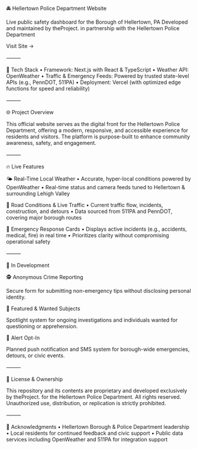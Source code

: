 🚔 Hellertown Police Department Website

Live public safety dashboard for the Borough of Hellertown, PA
Developed and maintained by theProject. in partnership with the Hellertown Police Department

Visit Site →

⸻

🧰 Tech Stack
	•	Framework: Next.js with React & TypeScript
	•	Weather API: OpenWeather
	•	Traffic & Emergency Feeds: Powered by trusted state-level APIs (e.g., PennDOT, 511PA)
	•	Deployment: Vercel (with optimized edge functions for speed and reliability)

⸻

🌐 Project Overview

This official website serves as the digital front for the Hellertown Police Department, offering a modern, responsive, and accessible experience for residents and visitors. The platform is purpose-built to enhance community awareness, safety, and engagement.

⸻

🔥 Live Features

🌤️ Real-Time Local Weather
	•	Accurate, hyper-local conditions powered by OpenWeather
	•	Real-time status and camera feeds tuned to Hellertown & surrounding Lehigh Valley

🚗 Road Conditions & Live Traffic
	•	Current traffic flow, incidents, construction, and detours
	•	Data sourced from 511PA and PennDOT, covering major borough routes

🚨 Emergency Response Cards
	•	Displays active incidents (e.g., accidents, medical, fire) in real time
	•	Prioritizes clarity without compromising operational safety

⸻

🧭 In Development

🕵️ Anonymous Crime Reporting

Secure form for submitting non-emergency tips without disclosing personal identity.

🎯 Featured & Wanted Subjects

Spotlight system for ongoing investigations and individuals wanted for questioning or apprehension.

📱 Alert Opt-In

Planned push notification and SMS system for borough-wide emergencies, detours, or civic events.

⸻

📜 License & Ownership

This repository and its contents are proprietary and developed exclusively by theProject. for the Hellertown Police Department.
All rights reserved. Unauthorized use, distribution, or replication is strictly prohibited.

⸻

🤝 Acknowledgments
	•	Hellertown Borough & Police Department leadership
	•	Local residents for continued feedback and civic support
	•	Public data services including OpenWeather and 511PA for integration support
